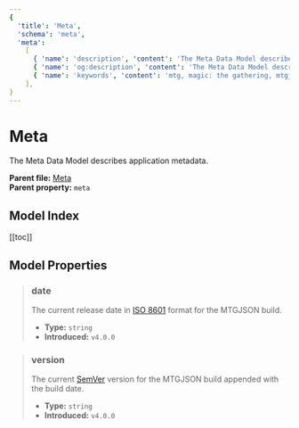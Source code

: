 ```yaml
---
{
  'title': 'Meta',
  'schema': 'meta',
  'meta':
    [
      { 'name': 'description', 'content': 'The Meta Data Model describes application metadata.' },
      { 'name': 'og:description', 'content': 'The Meta Data Model describes application metadata.' },
      { 'name': 'keywords', 'content': 'mtg, magic: the gathering, mtgjson, json, version, meta' },
    ],
}
---
```


# Meta

The Meta Data Model describes application metadata.

**Parent file:** [Meta](/downloads/all-files/#meta)  
**Parent property:** `meta`

## Model Index

<PropertyToggler/>

[[toc]]

## Model Properties

> ### date
>
> The current release date in [ISO 8601](https://www.iso.org/iso-8601-date-and-time-format.html) format for the MTGJSON build.
>
> - **Type:** `string`
> - **Introduced:** `v4.0.0`

> ### version
>
> The current [SemVer](https://semver.org) version for the MTGJSON build appended with the build date.
>
> - **Type:** `string`
> - **Introduced:** `v4.0.0`
